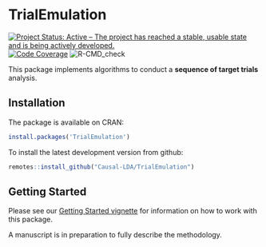 # TrialEmulation

<!-- badges: start -->
[![Project Status: Active – The project has reached a stable, usable state and is being actively developed.](https://www.repostatus.org/badges/latest/active.svg)](https://www.repostatus.org/#active)
[![Code
Coverage](https://raw.githubusercontent.com/Causal-LDA/TrialEmulation/_xml_coverage_reports/data/main/badge.svg)](https://raw.githubusercontent.com/Causal-LDA/TrialEmulation/_xml_coverage_reports/data/main/coverage.xml)
![R-CMD_check](https://github.com/causal-LDA/TrialEmulation/actions/workflows/R-CMD-check.yaml/badge.svg)
<!-- badges: end -->

This package implements algorithms to conduct a **sequence of target trials** analysis.

## Installation

The package is available on CRAN:

```r
install.packages('TrialEmulation')
```
 
To install the latest development version from github:

```r
remotes::install_github("Causal-LDA/TrialEmulation")
```

## Getting Started

Please see our [Getting Started vignette](https://Causal-LDA.github.io/TrialEmulation/articles/Getting-Started.html)
for information on how to work with this package.

A manuscript is in preparation to fully describe the methodology.
